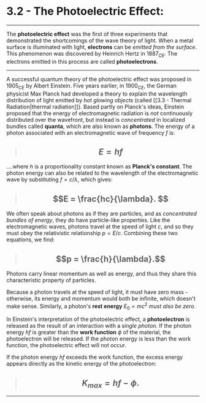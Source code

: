 # 3.2 - The Photoelectric Effect:
***

The **photoelectric effect** was the first of three experiments that demonstrated the shortcomings of the wave theory of light. When a metal surface is illuminated with light, **electrons** can be *emitted from  the surface*. This phenomenon was discovered by Heinrich Hertz in $1887_{CE}$. The electrons emitted in this process are called **photoelectrons**. 

***

A successful quantum theory of the photoelectric effect was proposed in $1905_{CE}$ by Albert Einstein. Five years earlier, in $1900_{CE}$, the German physicist Max Planck had developed a theory to explain the wavelength distribution of light emitted by *hot glowing objects* (called [[3.3 - Thermal Radiation|thermal radiation]]). Based partly on Planck's ideas, Einstein proposed that the energy of electromagnetic radiation is *not* continuously distributed over the wavefront, but instead is *concentrated* in localized bundles called **quanta**, which are also known as **photons**. The energy of a photon associated with an electromagnetic wave of frequency *f* is:

> ## $$E = h f $$

....where *h* is a proportionality constant known as **Planck's constant**. The photon energy can also be related to the wavelength of the electromagnetic wave by substituting $f = c/\lambda$, which gives:

> ## $$E = \frac{hc}{\lambda}. $$


We often speak about photons as if they are particles, and as *concentrated bundles of energy*, they do have particle-like properties. Like the electromagnetic waves, photons travel at the speed of light *c*, and so they must obey the relativistic relationship $p = E/c$.  Combining these two equations, we find:

> ## $$p = \frac{h}{\lambda}.$$

Photons carry linear momentum as well as energy, and thus they share this characteristic property of particles. 

Because a photon travels at the speed of light, it must have zero mass - otherwise, its energy and momentum would both be infinite, which doesn't make sense. Similarly, a photon's **rest energy** $E_0 = mc^2$ *must also be zero*.

In Einstein's interpretation of the photoelectric effect, a **photoelectron** is released as the result of an interaction with a *single photon*. If the photon energy *hf* is greater than the **work function** $\phi$ of the material, the photoelectron will be released. If the photon energy is less than the work function, the photoelectric effect will not occur. 

If the photon energy $hf$ exceeds the work function, the excess energy appears directly as the kinetic energy of the photoelectron:

> ## $$K_{max} = hf - \phi. $$

***